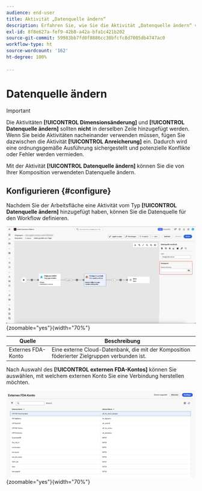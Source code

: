```yaml
---
audience: end-user
title: Aktivität „Datenquelle ändern“
description: Erfahren Sie, wie Sie die Aktivität „Datenquelle ändern“ verwenden können, um die von Ihrer Komposition verwendete Datenquelle zu ändern und so mehr Flexibilität bei der Verwaltung Ihrer Daten in einer Komposition zu erhalten.
exl-id: 8f8e627a-fef9-42b8-a42a-bfa1c421b202
source-git-commit: 59983bb7fd0f8886cc38bfcfc8d7005db4747ac0
workflow-type: ht
source-wordcount: '162'
ht-degree: 100%

---
```


# Datenquelle ändern

>[!IMPORTANT]
>
>Die Aktivitäten **[!UICONTROL Dimensionsänderung]** und **[!UICONTROL Datenquelle ändern]** sollten **nicht** in derselben Zeile hinzugefügt werden. Wenn Sie beide Aktivitäten nacheinander verwenden müssen, fügen Sie dazwischen die Aktivität **[!UICONTROL Anreicherung]** ein. Dadurch wird eine ordnungsgemäße Ausführung sichergestellt und potenzielle Konflikte oder Fehler werden vermieden.

Mit der Aktivität **[!UICONTROL Datenquelle ändern]** können Sie die von Ihrer Komposition verwendeten Datenquelle ändern.

## Konfigurieren {#configure}

Nachdem Sie der Arbeitsfläche eine Aktivität vom Typ **[!UICONTROL Datenquelle ändern]** hinzugefügt haben, können Sie die Datenquelle für den Workflow definieren.

![Die Datenquellenoption wird im Arbeitsbereich „Komposition föderierter Zielgruppen“ hervorgehoben.](/help/compositions/assets/change-data-source/configure.png){zoomable="yes"}{width="70%"}

| Quelle | Beschreibung |
| ------ | ----------- |
| Externes FDA-Konto | Eine externe Cloud-Datenbank, die mit der Komposition föderierter Zielgruppen verbunden ist. |

Nach Auswahl des **[!UICONTROL externen FDA-Kontos]** können Sie auswählen, mit welchem externen Konto Sie eine Verbindung herstellen möchten.

![Das Popover mit den Optionen für das externe Konto wird angezeigt.](/help/compositions/assets/change-data-source/fda-external-account.png){zoomable="yes"}{width="70%"}
